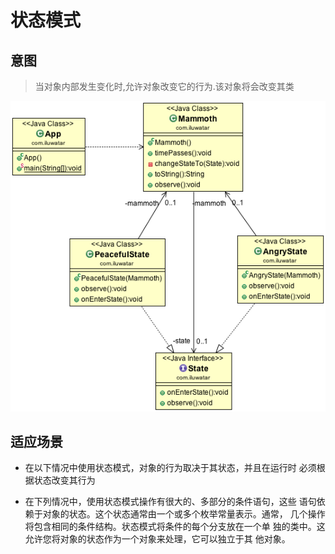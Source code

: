 # 状态模式

## 意图
> 当对象内部发生变化时,允许对象改变它的行为.该对象将会改变其类

![state](./state.png)

## 适应场景

* 在以下情况中使用状态模式，对象的行为取决于其状态，并且在运行时
必须根据状态改变其行为

* 在下列情况中，使用状态模式操作有很大的、多部分的条件语句，这些
语句依赖于对象的状态。这个状态通常由一个或多个枚举常量表示。通常，
几个操作将包含相同的条件结构。状态模式将条件的每个分支放在一个单
独的类中。这允许您将对象的状态作为一个对象来处理，它可以独立于其
他对象。